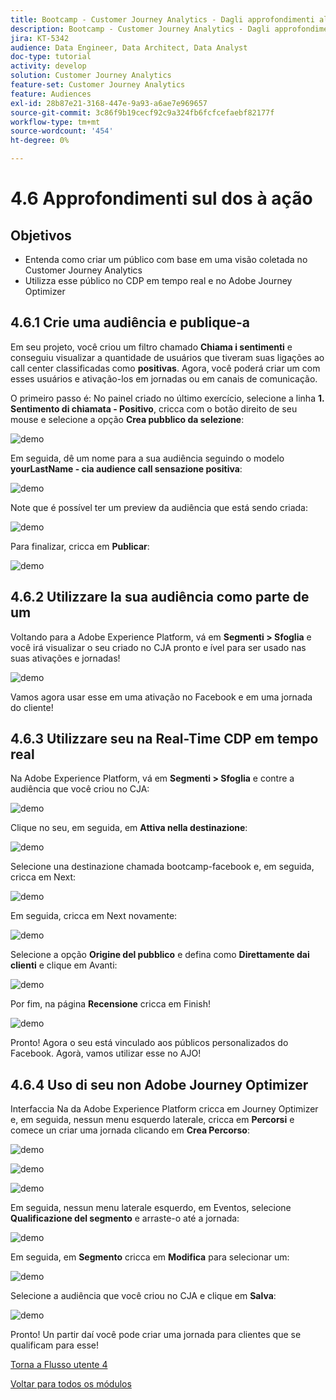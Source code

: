 ```yaml
---
title: Bootcamp - Customer Journey Analytics - Dagli approfondimenti all'azione - Brasile
description: Bootcamp - Customer Journey Analytics - Dagli approfondimenti all'azione - Brasile
jira: KT-5342
audience: Data Engineer, Data Architect, Data Analyst
doc-type: tutorial
activity: develop
solution: Customer Journey Analytics
feature-set: Customer Journey Analytics
feature: Audiences
exl-id: 28b87e21-3168-447e-9a93-a6ae7e969657
source-git-commit: 3c86f9b19cecf92c9a324fb6fcfcefaebf82177f
workflow-type: tm+mt
source-wordcount: '454'
ht-degree: 0%

---
```


# 4.6 Approfondimenti sul dos à ação

## Objetivos

- Entenda como criar um público com base em uma visão coletada no Customer Journey Analytics
- Utilizza esse público no CDP em tempo real e no Adobe Journey Optimizer

## 4.6.1 Crie uma audiência e publique-a

Em seu projeto, você criou um filtro chamado **Chiama i sentimenti** e conseguiu visualizar a quantidade de usuários que tiveram suas ligações ao call center classificadas como **positivas**. Agora, você poderá criar um com esses usuários e ativação-los em jornadas ou em canais de comunicação.

O primeiro passo é: No painel criado no último exercício, selecione a linha **1. Sentimento di chiamata - Positivo**, cricca com o botão direito de seu mouse e selecione a opção **Crea pubblico da selezione**:

![demo](./images/aud1.png)

Em seguida, dê um nome para a sua audiência seguindo o modelo **yourLastName - cia audience call sensazione positiva**:

![demo](./images/aud2.png)

Note que é possível ter um preview da audiência que está sendo criada:

![demo](./images/aud3.png)

Para finalizar, cricca em **Publicar**:

![demo](./images/aud4.png)

## 4.6.2 Utilizzare la sua audiência como parte de um

Voltando para a Adobe Experience Platform, vá em **Segmenti > Sfoglia** e você irá visualizar o seu criado no CJA pronto e ível para ser usado nas suas ativações e jornadas!

![demo](./images/aud5.png)

Vamos agora usar esse em uma ativação no Facebook e em uma jornada do cliente!

## 4.6.3 Utilizzare seu na Real-Time CDP em tempo real

Na Adobe Experience Platform, vá em **Segmenti > Sfoglia** e contre a audiência que você criou no CJA:

![demo](./images/aud6.png)

Clique no seu, em seguida, em **Attiva nella destinazione**:

![demo](./images/aud7.png)

Selecione una destinazione chamada bootcamp-facebook e, em seguida, cricca em Next:

![demo](./images/aud8.png)

Em seguida, cricca em Next novamente:

![demo](./images/aud9.png)

Selecione a opção **Origine del pubblico** e defina como **Direttamente dai clienti** e clique em Avanti:

![demo](./images/aud10.png)

Por fim, na página **Recensione** cricca em Finish!

![demo](./images/aud11.png)

Pronto! Agora o seu está vinculado aos públicos personalizados do Facebook.
Agorà, vamos utilizar esse no AJO!

## 4.6.4 Uso di seu non Adobe Journey Optimizer

Interfaccia Na da Adobe Experience Platform cricca em Journey Optimizer e, em seguida, nessun menu esquerdo laterale, cricca em **Percorsi** e comece un criar uma jornada clicando em **Crea Percorso**:

![demo](./images/aud20.png)

![demo](./images/aud21.png)

![demo](./images/aud22.png)

Em seguida, nessun menu laterale esquerdo, em Eventos, selecione **Qualificazione del segmento** e arraste-o até a jornada:

![demo](./images/aud23.png)

Em seguida, em **Segmento** cricca em **Modifica** para selecionar um:

![demo](./images/aud24.png)

Selecione a audiência que você criou no CJA e clique em **Salva**:

![demo](./images/aud25.png)

Pronto! Un partir daí você pode criar uma jornada para clientes que se qualificam para esse!

[Torna a Flusso utente 4](./uc4.md)

[Voltar para todos os módulos](./../../overview.md)
